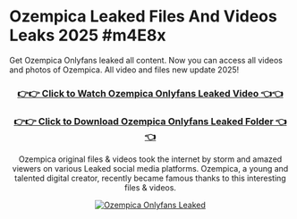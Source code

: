 # Ozempica Leaked Files And Videos Leaks 2025 #m4E8x

Get Ozempica Onlyfans leaked all content. Now you can access all videos and photos of Ozempica. All video and files new update 2025!
<div align="center" title="Ozempica Onlyfans Leaked">
  
### [👉👉 Click to Watch Ozempica Onlyfans Leaked Video 👈👈](https://links2leaks.com?utm_source=ozempica&utm_medium=gitfeb)  
### [👉👉 Click to Download Ozempica Onlyfans Leaked Folder 👈👈](https://links2leaks.com?utm_source=ozempica&utm_medium=gitfeb)  

Ozempica original files & videos took the internet by storm and amazed viewers on various Leaked social media platforms. Ozempica, a young and talented digital creator, recently became famous thanks to this interesting files & videos.

[![Ozempica Onlyfans Leaked](https://i.ibb.co/93hzkbrt/l2l.gif)](https://links2leaks.com?utm_source=ozempica&utm_medium=gitfeb)  

</div>
